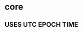 # core

## USES UTC EPOCH TIME

<!--
    TODO:
        - add an expiry, might need to restructure how it works, (use numbers)
        - make the get more efficient as it is somewhat of a big string, it should just be the value or empty string if non-existent key
        - send errors back
        - remove all the unwraps
        - create a 'batch' command, define a schema for it to take one dict with a bunch of key and value pairs (does all the pairs have the same expiry? or separate expiries?) (DO BOTH)
        - add metrics like pg_stats?
        - better error messages
        - separate code in different files and folders i.e. models in models dir
-->

<!-- TODO: protocol buffers:
    - this would need to be another server
    - another repo
    - maybe a flag on the client library to select which one to use (tcp or pb)
    - possibly a way to have it on the same server i.e. this main.rs file?
-->

<!-- TODO: search up redis features -->
<!-- TODO: a leaderboard feature -->
